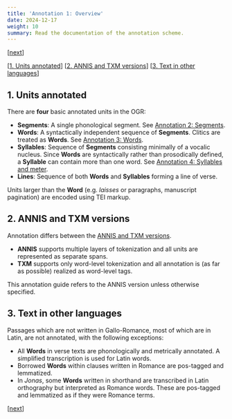 ```yaml
---
title: 'Annotation 1: Overview'
date: 2024-12-17
weight: 10
summary: Read the documentation of the annotation scheme.
---
```


\[[next](/docs/annotation-segs)\]

\[[1. Units annotated](#1-units-annotated)\] \[[2. ANNIS and TXM versions](#2-annis-and-txm-versions)\]
\[[3. Text in other languages](#3-text-in-other-languages)\]

## 1. Units annotated

There are __four__ basic annotated units in the OGR:

+ __Segments__: A single phonological segment. See [Annotation 2: Segments](/docs/annotation-segs).
+ __Words__: A syntactically independent sequence of __Segments__. 
Clitics are treated as __Words__. See [Annotation 3: Words](/docs/annotation-word).
+ __Syllables__: Sequence of __Segments__ consisting minimally of a vocalic nucleus. 
Since __Words__ are syntactically rather than prosodically defined, a __Syllable__ can
contain more than one word.
See [Annotation 4: Syllables and meter](/docs/annotation-sylls).
+ __Lines__: Sequence of both __Words__ and __Syllables__ forming a line of verse.

Units larger than the __Word__ (e.g. _laisses_ or paragraphs, manuscript pagination) are 
encoded using TEI markup.

## 2. ANNIS and TXM versions

Annotation differs between the [ANNIS and TXM versions](/docs/download). 

+ __ANNIS__ supports multiple layers of tokenization and all units are represented as separate spans.
+ __TXM__ supports only word-level tokenization and all annotation is (as far as possible) realized as word-level tags. 

This annotation guide refers to the ANNIS version unless otherwise specified.

## 3. Text in other languages

Passages which are not written in Gallo-Romance, most of which are in
Latin, are not annotated, with the following exceptions:

+ All __Words__ in verse texts are phonologically and metrically annotated.
A simplified transcription is used for Latin words.
+ Borrowed __Words__ within clauses written in Romance are pos-tagged
and lemmatized.
+ In _Jonas_, some __Words__ written in shorthand are transcribed in
Latin orthography but interpreted as Romance words. These are pos-tagged
and lemmatized as if they were Romance terms.

\[[next](/docs/annotation-segs)\]

